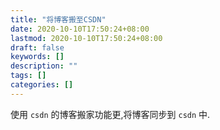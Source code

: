 ```yaml
---
title: "将博客搬至CSDN"
date: 2020-10-10T17:50:24+08:00
lastmod: 2020-10-10T17:50:24+08:00
draft: false
keywords: []
description: ""
tags: []
categories: []
---
```

使用 `csdn` 的博客搬家功能更,将博客同步到 `csdn` 中.
